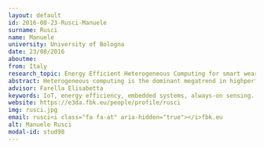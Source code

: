 ```yaml
---
layout: default 
id: 2016-08-23-Rusci-Manuele
surname: Rusci
name: Manuele
university: University of Bologna
date: 23/08/2016
aboutme: 
from: Italy
research_topic: Energy Efficient Heterogeneous Computing for smart wearable
abstract: Heterogeneous computing is the dominant megatrend in highperformance and mobile computing architecture. It is the second revolution, after the transition from single to multi-core, caused by the requirement for exponentially increasing energy efficiency, which cannot be met simply by technology scaling. The doctoral project will look into heterogeneous computing opportunities for ultra-low power platforms, such as those used for Internet of Things (IoT) applications. The defining characteristic of these applications is that they must fit in a power envelope of a few tens of mW, which at least one order of magnitude lower than the target of current heterogeneous computing solutions.
advisor: Farella Elisabetta
keywords: IoT, energy efficiency, embedded systems, always-on sensing. Heterogenous architectures
website: https://e3da.fbk.eu/people/profile/rusci
img: rusci.jpg
email: rusci<i class="fa fa-at" aria-hidden="true"></i>fbk.eu
alt: Manuele Rusci
modal-id: stud98
---
```


